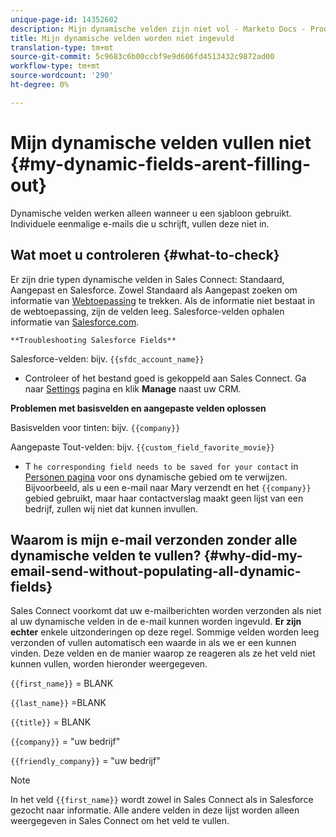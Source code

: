 ```yaml
---
unique-page-id: 14352602
description: Mijn dynamische velden zijn niet vol - Marketo Docs - Productdocumentatie
title: Mijn dynamische velden worden niet ingevuld
translation-type: tm+mt
source-git-commit: 5c9683c6b00ccbf9e9d606fd4513432c9872ad00
workflow-type: tm+mt
source-wordcount: '290'
ht-degree: 0%

---
```



# Mijn dynamische velden vullen niet {#my-dynamic-fields-arent-filling-out}

Dynamische velden werken alleen wanneer u een sjabloon gebruikt. Individuele eenmalige e-mails die u schrijft, vullen deze niet in.

## Wat moet u controleren {#what-to-check}

Er zijn drie typen dynamische velden in Sales Connect: Standaard, Aangepast en Salesforce. Zowel Standaard als Aangepast zoeken om informatie van [Webtoepassing](http://toutapp.com/login) te trekken. Als de informatie niet bestaat in de webtoepassing, zijn de velden leeg. Salesforce-velden ophalen informatie van [Salesforce.com](http://salesforce.com).

`**Troubleshooting Salesforce Fields**`

Salesforce-velden: bijv. `{{sfdc_account_name}}`

* Controleer of het bestand goed is gekoppeld aan Sales Connect. Ga naar [Settings](http://toutapp.com/next#settings) pagina en klik **Manage** naast uw CRM.

**Problemen met basisvelden en aangepaste velden oplossen**

Basisvelden voor tinten: bijv. `{{company}}`

Aangepaste Tout-velden: bijv. `{{custom_field_favorite_movie}}`

* T `he corresponding field needs to be saved for your contact` in [Personen pagina](http://toutapp.com/next#relationships) voor ons dynamische gebied om te verwijzen. Bijvoorbeeld, als u een e-mail naar Mary verzendt en het `{{company}}` gebied gebruikt, maar haar contactverslag maakt geen lijst van een bedrijf, zullen wij niet dat kunnen invullen.

## Waarom is mijn e-mail verzonden zonder alle dynamische velden te vullen? {#why-did-my-email-send-without-populating-all-dynamic-fields}

Sales Connect voorkomt dat uw e-mailberichten worden verzonden als niet al uw dynamische velden in de e-mail kunnen worden ingevuld. **Er zijn echter** enkele uitzonderingen op deze regel. Sommige velden worden leeg verzonden of vullen automatisch een waarde in als we er een kunnen vinden. Deze velden en de manier waarop ze reageren als ze het veld niet kunnen vullen, worden hieronder weergegeven.

`{{first_name}}` = BLANK

`{{last_name}}` =BLANK

`{{title}}` = BLANK

`{{company}}` = &quot;uw bedrijf&quot;

`{{friendly_company}}` = &quot;uw bedrijf&quot;

>[!NOTE]
>
>In het veld `{{first_name}}` wordt zowel in Sales Connect als in Salesforce gezocht naar informatie. Alle andere velden in deze lijst worden alleen weergegeven in Sales Connect om het veld te vullen.

